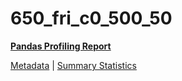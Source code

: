 # 650_fri_c0_500_50

[**Pandas Profiling Report**](https://epistasislab.github.io/penn-ml-benchmarks/profile/650_fri_c0_500_50.html)

[Metadata](metadata.yaml) | [Summary Statistics](summary_stats.tsv)

